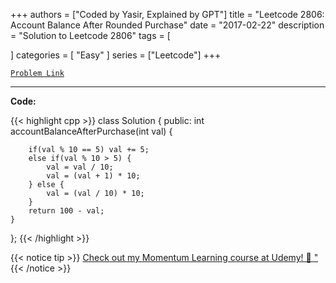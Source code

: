 
+++
authors = ["Coded by Yasir, Explained by GPT"]
title = "Leetcode 2806: Account Balance After Rounded Purchase"
date = "2017-02-22"
description = "Solution to Leetcode 2806"
tags = [
    
]
categories = [
    "Easy"
]
series = ["Leetcode"]
+++



[`Problem Link`](https://leetcode.com/problems/account-balance-after-rounded-purchase/description/)

---

**Code:**

{{< highlight cpp >}}
class Solution {
public:
    int accountBalanceAfterPurchase(int val) {
        
        if(val % 10 == 5) val += 5;
        else if(val % 10 > 5) {
            val = val / 10;
            val = (val + 1) * 10;
        } else {
            val = (val / 10) * 10;
        }
        return 100 - val;
    }
};
{{< /highlight >}}



{{< notice tip >}}
[Check out my Momentum Learning course at Udemy! 🚀 "](https://www.udemy.com/course/blind-75-the-data-structures-and-algorithms-essentials/)
{{< /notice >}}

